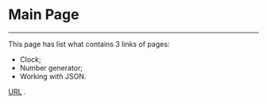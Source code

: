 # Main Page
---
This page has list what contains 3 links of pages:
- Clock;
- Number generator;
- Working with JSON.

[URL](https://andrei1994rus.github.io/) .
